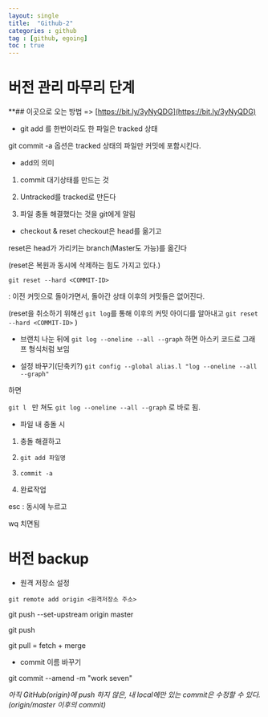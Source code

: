 ```yaml
---
layout: single
title:  "Github-2"
categories : github
tag : [github, egoing]
toc : true
---
```



# 버전 관리 마무리 단계
**## 이곳으로 오는 방법 => [https://bit.ly/3yNyQDG](https://bit.ly/3yNyQDG)


+ git add 를 한번이라도 한 파일은 tracked 상태

git commit  -a 옵션은 tracked 상태의 파일만 커밋에 포함시킨다.

+ add의 의미

1. commit 대기상태를 만드는 것

2. Untracked를 tracked로 만든다

3. 파일 충돌 해결했다는 것을 git에게 알림

+ checkout & reset
checkout은 head를 옮기고

reset은 head가 가리키는 branch(Master도 가능)를 옮긴다

(reset은 복원과 동시에 삭제하는 힘도 가지고 있다.)


`git reset --hard <COMMIT-ID>`

: 이전 커밋으로 돌아가면서, 돌아간 상태 이후의 커밋들은 없어진다.

(reset을 취소하기 위해선 `git log`를 통해 이후의 커밋 아이디를 알아내고 `git reset --hard <COMMIT-ID>` )



+ 브랜치 나눈 뒤에 
`git log --oneline --all --graph` 하면 아스키 코드로 그래프 형식처럼 보임

+ 설정 바꾸기(단축키?)
`git config --global alias.l "log --oneline --all --graph"`

하면

`git l ` 만 쳐도 `git log --oneline --all --graph` 로 바로 됨.



+ 파일 내 충돌 시 

1. 충돌 해결하고 

2. `git add 파일명`

3. `commit -a`

4. 완료작업

esc : 동시에 누르고

wq 치면됨





# 버전 backup 

+ 원격 저장소 설정

`git remote add origin <원격저장소 주소>`

git push --set-upstream origin master

git push

git pull = fetch + merge


+ commit 이름 바꾸기

git commit --amend -m "work seven"

*아직 GitHub(origin)에 push 하지 않은, 내 local에만 있는 commit은 수정할 수 있다. (origin/master 이후의 commit)*


